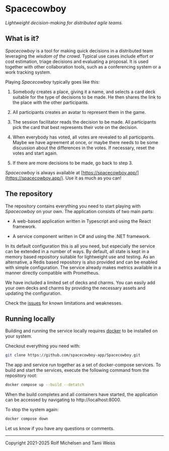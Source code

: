 Spacecowboy
===========

*Lightweight decision-making for distributed agile teams.*


What is it?
-----------

*Spacecowboy* is a tool for making quick decisions in a distributed team leveraging the *wisdom of the crowd*.  Typical use cases include effort or cost estimation, triage decisions and evaluating a proposal.  It is used together with other collaboration tools, such as a conferencing system or a work tracking system.

Playing *Spacecowboy* typically goes like this:

1. Somebody creates a place, giving it a name, and selects a card deck suitable for the type of decisions to be made.  He then shares the link to the place with the other participants.

2. All participants creates an avatar to represent them in the game.

3. The session facilitator reads the decision to be made.  All participants pick the card that best represents their vote on the decision.

4. When everybody has voted, all votes are revealed to all participants.  Maybe we have agreement at once, or maybe there needs to be some discussion about the differences in the votes.  If necessary, reset the votes and start again.

5. If there are more decisions to be made, go back to step 3.

*Spacecowboy* is always available at [https://spacecowboy.app/](https://spacecowboy.app/).  Use it as much as you can!



The repository
--------------

The repository contains everything you need to start playing with *Spacecowboy* on your own.  The application consists of two main parts:

* A web-based application written in Typescript and using the React framework.

* A service component written in C# and using the .NET framework.

In its default configuration this is all you need, but especially the service can be extended in a number of ways.  By default, all state is kept in a memory based repository suitable for lightweight use and testing.  As an alternative, a Redis based repository is also provided and can be enabled with simple configuration. The service already makes metrics available in a manner directly compatible with Prometheus.

We have included a limited set of decks and charms.  You can easily add your own decks and charms by providing the necessary assets and updating the configuration.

Check the [issues](/Spacecowboy/issues) for known limitations and weaknesses.



Running locally
---------------

Building and running the service locally requires [docker](https://www.docker.com/) to be installed on your system.

Checkout everything you need with:

```bash
git clone https://github.com/spacecowboy-app/Spacecowboy.git
```

The app and service run together as a set of docker-compose services.  To build and start the services, execute the following command from the repository root:

```bash
docker compose up --build --detatch
```

When the build completes and all containers have started, the application can be accessed by navigating to http://localhost:8000.

To stop the system again:

```bash
docker compose down
```

Let us know if you have any questions or comments.

---

Copyright 2021-2025 Rolf Michelsen and Tami Weiss
